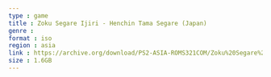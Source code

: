 ```yaml
---
type : game
title : Zoku Segare Ijiri - Henchin Tama Segare (Japan)
genre : 
format : iso
region : asia
link : https://archive.org/download/PS2-ASIA-ROMS321COM/Zoku%20Segare%20Ijiri%20-%20Henchin%20Tama%20Segare%20%28Japan%29.7z
size : 1.6GB
---
```

